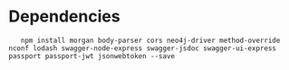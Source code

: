 # Dependencies


       npm install morgan body-parser cors neo4j-driver method-override nconf lodash swagger-node-express swagger-jsdoc swagger-ui-express passport passport-jwt jsonwebtoken --save
